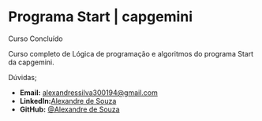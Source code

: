 # Programa Start | capgemini
Curso Concluído

<justify>
Curso completo de Lógica de programação e algoritmos do programa Start da capgemini.
</justify>

Dúvidas;
- **Email:** alexandressilva300194@gmail.com	
- **LinkedIn:**[Alexandre de Souza](htt://www.linkedin.com/in/alexandre-de-souza-419714263/) 
- **GitHub:** [@Alexandre de Souza](https://github.com/XNDdev)
